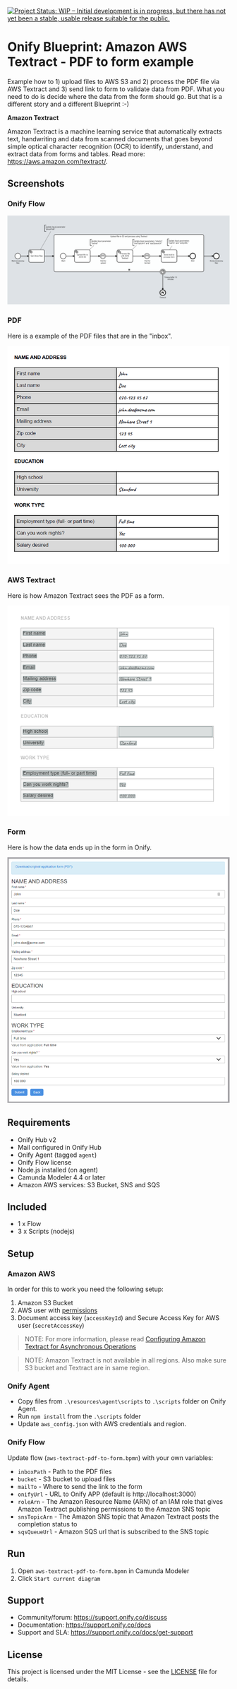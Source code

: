 [![Project Status: WIP – Initial development is in progress, but there has not yet been a stable, usable release suitable for the public.](https://www.repostatus.org/badges/latest/wip.svg)](https://www.repostatus.org/#wip)

# Onify Blueprint: Amazon AWS Textract - PDF to form example

Example how to 1) upload files to AWS S3 and 2) process the PDF file via AWS Textract and 3) send link to form to validate data from PDF. What you need to do is decide where the data from the form should go. But that is a different story and a different Blueprint :-)

**Amazon Textract**
 
Amazon Textract is a machine learning service that automatically extracts text, handwriting and data from scanned documents that goes beyond simple optical character recognition (OCR) to identify, understand, and extract data from forms and tables. Read more: https://aws.amazon.com/textract/.


## Screenshots

### Onify Flow

![alt text](/screenshots/flow.png "Onify Flow")

### PDF

Here is a example of the PDF files that are in the "inbox".

![alt text](/screenshots/pdf.png "PDF")

### AWS Textract

Here is how Amazon Textract sees the PDF as a form.

![alt text](/screenshots/textract.png "AWS Textract")

### Form

Here is how the data ends up in the form in Onify.

![alt text](/screenshots/form.png "Form")

## Requirements

* Onify Hub v2
* Mail configured in Onify Hub
* Onify Agent (tagged `agent`)
* Onify Flow license
* Node.js installed (on agent)
* Camunda Modeler 4.4 or later 
* Amazon AWS services: S3 Bucket, SNS and SQS

## Included

* 1 x Flow
* 3 x Scripts (nodejs)

## Setup

### Amazon AWS

In order for this to work you need the following setup:

1. Amazon S3 Bucket
2. AWS user with [permissions](https://docs.aws.amazon.com/textract/latest/dg/api-async-roles.html)
3. Document access key (`accessKeyId`) and Secure Access Key for AWS user (`secretAccessKey`)

> NOTE: For more information, please read [Configuring Amazon Textract for Asynchronous Operations](https://docs.aws.amazon.com/textract/latest/dg/api-async-roles.html)

> NOTE: Amazon Textract is not available in all regions. Also make sure S3 bucket and Textract are in same region.

### Onify Agent 

* Copy files from `.\resources\agent\scripts` to `.\scripts` folder on Onify Agent.
* Run `npm install` from the `.\scripts` folder
* Update `aws_config.json` with AWS credentials and region.

### Onify Flow

Update flow (`aws-textract-pdf-to-form.bpmn`) with your own variables:

* `inboxPath` - Path to the PDF files
* `bucket` - S3 bucket to upload files
* `mailTo` - Where to send the link to the form
* `onifyUrl` - URL to Onify APP (default is http://localhost:3000)
* `roleArn` - The Amazon Resource Name (ARN) of an IAM role that gives Amazon Textract publishing permissions to the Amazon SNS topic
* `snsTopicArn` - The Amazon SNS topic that Amazon Textract posts the completion status to
* `sqsQueueUrl` - Amazon SQS url that is subscribed to the SNS topic

## Run 

1. Open `aws-textract-pdf-to-form.bpmn` in Camunda Modeler
2. Click `Start current diagram`

## Support

* Community/forum: https://support.onify.co/discuss
* Documentation: https://support.onify.co/docs
* Support and SLA: https://support.onify.co/docs/get-support

## License

This project is licensed under the MIT License - see the [LICENSE](LICENSE) file for details.